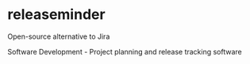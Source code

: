 # releaseminder

Open-source alternative to Jira

Software Development - Project planning and release tracking software
